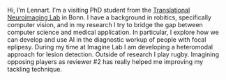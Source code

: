 Hi, I’m Lennart. I’m a visiting PhD student from the [Translational Neuroimaging Lab](https://www.translationalneuroimaging.de/lennart-walger) in Bonn.
I have a background in robitics, specifically computer vision, and in my research I try to bridge the gap between computer science and medical application. In particular, I explore how we can develop and use AI in the diagnostic workup of people with focal eplipesy. During my time at Imagine Lab I am developing a heteromodal approach for lesion detection.
Outside of research I play rugby. Imagining opposing players as reviewer #2 has really helped me improving my tackling technique.